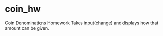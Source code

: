# coin_hw
Coin Denominations Homework
Takes input(change) and displays how that amount can be given.
